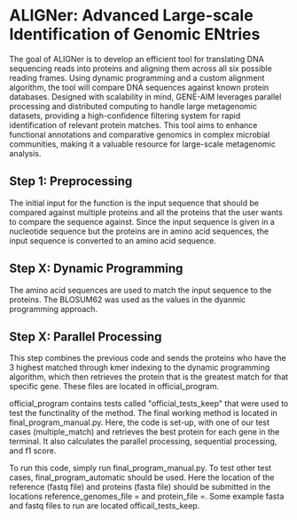 # ALIGNer: Advanced Large-scale Identification of Genomic ENtries

The goal of ALIGNer is to develop an efficient tool for translating DNA sequencing reads into proteins and aligning them across all six possible reading frames. Using dynamic programming and a custom alignment algorithm, the tool will compare DNA sequences against known protein databases. Designed with scalability in mind, GENE-AIM leverages parallel processing and distributed computing to handle large metagenomic datasets, providing a high-confidence filtering system for rapid identification of relevant protein matches. This tool aims to enhance functional annotations and comparative genomics in complex microbial communities, making it a valuable resource for large-scale metagenomic analysis.

## Step 1: Preprocessing
The initial input for the function is the input sequence that should be compared against multiple proteins and all the proteins that the user wants to compare the sequence against. Since the input sequence is given in a nucleotide sequence but the proteins are in amino acid sequences, the input sequence is converted to an amino acid sequence.

## Step X: Dynamic Programming
The amino acid sequences are used to match the input sequence to the proteins. The BLOSUM62 was used as the values in the dyanmic programming approach. 

## Step X: Parallel Processing 
This step combines the previous code and sends the proteins who have the 3 highest matched through kmer indexing to the dynamic programming algorithm, which then retrieves the protein that is the greatest match for that specific gene. These files are located in official_program. 

official_program contains tests called "official_tests_keep" that were used to test the functinality of the method. The final working method is located in final_program_manual.py. Here, the code is set-up, with one of our test cases (multiple_match) and retrieves the best protein for each gene in the terminal. It also calculates the parallel processing, sequential processing, and f1 score. 

To run this code, simply run final_program_manual.py. To test other test cases, final_program_automatic should be used. Here the location of the reference (fastq file) and proteins (fasta file) should be submitted in the locations reference_genomes_file =  and protein_file =. Some example fasta and fastq files to run are located officail_tests_keep. 
